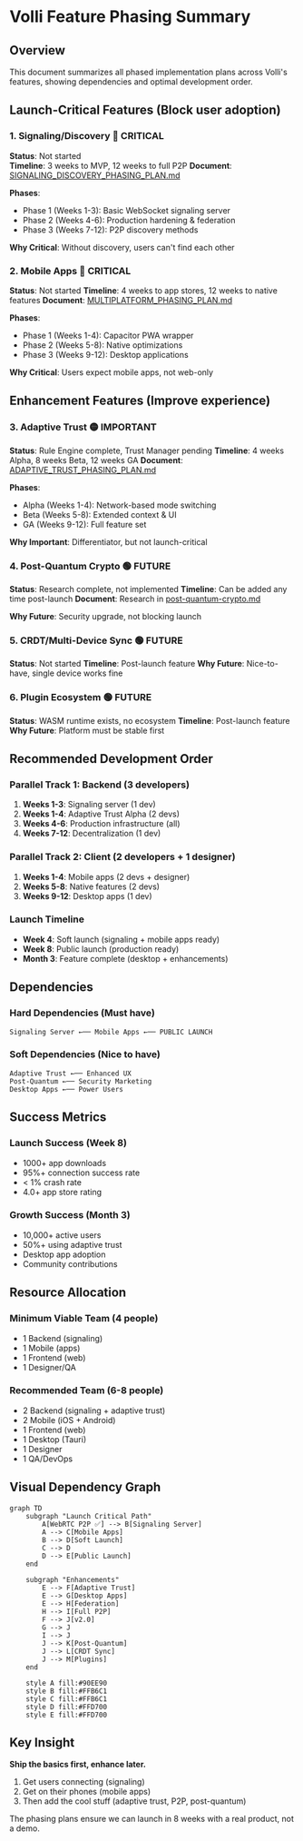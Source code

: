 # Volli Feature Phasing Summary

## Overview

This document summarizes all phased implementation plans across Volli's features, showing dependencies and optimal development order.

## Launch-Critical Features (Block user adoption)

### 1. Signaling/Discovery 🔴 CRITICAL
**Status**: Not started  
**Timeline**: 3 weeks to MVP, 12 weeks to full P2P
**Document**: [SIGNALING_DISCOVERY_PHASING_PLAN.md](./signaling/SIGNALING_DISCOVERY_PHASING_PLAN.md)

**Phases**:
- Phase 1 (Weeks 1-3): Basic WebSocket signaling server
- Phase 2 (Weeks 4-6): Production hardening & federation
- Phase 3 (Weeks 7-12): P2P discovery methods

**Why Critical**: Without discovery, users can't find each other

### 2. Mobile Apps 🔴 CRITICAL  
**Status**: Not started
**Timeline**: 4 weeks to app stores, 12 weeks to native features
**Document**: [MULTIPLATFORM_PHASING_PLAN.md](./platforms/MULTIPLATFORM_PHASING_PLAN.md)

**Phases**:
- Phase 1 (Weeks 1-4): Capacitor PWA wrapper
- Phase 2 (Weeks 5-8): Native optimizations
- Phase 3 (Weeks 9-12): Desktop applications

**Why Critical**: Users expect mobile apps, not web-only

## Enhancement Features (Improve experience)

### 3. Adaptive Trust 🟡 IMPORTANT
**Status**: Rule Engine complete, Trust Manager pending
**Timeline**: 4 weeks Alpha, 8 weeks Beta, 12 weeks GA
**Document**: [ADAPTIVE_TRUST_PHASING_PLAN.md](./adaptive-trust/ADAPTIVE_TRUST_PHASING_PLAN.md)

**Phases**:
- Alpha (Weeks 1-4): Network-based mode switching
- Beta (Weeks 5-8): Extended context & UI
- GA (Weeks 9-12): Full feature set

**Why Important**: Differentiator, but not launch-critical

### 4. Post-Quantum Crypto 🟢 FUTURE
**Status**: Research complete, not implemented
**Timeline**: Can be added any time post-launch
**Document**: Research in [post-quantum-crypto.md](./adaptive-trust/research/post-quantum-crypto.md)

**Why Future**: Security upgrade, not blocking launch

### 5. CRDT/Multi-Device Sync 🟢 FUTURE
**Status**: Not started
**Timeline**: Post-launch feature
**Why Future**: Nice-to-have, single device works fine

### 6. Plugin Ecosystem 🟢 FUTURE
**Status**: WASM runtime exists, no ecosystem
**Timeline**: Post-launch feature
**Why Future**: Platform must be stable first

## Recommended Development Order

### Parallel Track 1: Backend (3 developers)
1. **Weeks 1-3**: Signaling server (1 dev)
2. **Weeks 1-4**: Adaptive Trust Alpha (2 devs)
3. **Weeks 4-6**: Production infrastructure (all)
4. **Weeks 7-12**: Decentralization (1 dev)

### Parallel Track 2: Client (2 developers + 1 designer)
1. **Weeks 1-4**: Mobile apps (2 devs + designer)
2. **Weeks 5-8**: Native features (2 devs)
3. **Weeks 9-12**: Desktop apps (1 dev)

### Launch Timeline
- **Week 4**: Soft launch (signaling + mobile apps ready)
- **Week 8**: Public launch (production ready)
- **Month 3**: Feature complete (desktop + enhancements)

## Dependencies

### Hard Dependencies (Must have)
```
Signaling Server ←── Mobile Apps ←── PUBLIC LAUNCH
```

### Soft Dependencies (Nice to have)
```
Adaptive Trust ←── Enhanced UX
Post-Quantum ←── Security Marketing  
Desktop Apps ←── Power Users
```

## Success Metrics

### Launch Success (Week 8)
- 1000+ app downloads
- 95%+ connection success rate
- < 1% crash rate
- 4.0+ app store rating

### Growth Success (Month 3)
- 10,000+ active users
- 50%+ using adaptive trust
- Desktop app adoption
- Community contributions

## Resource Allocation

### Minimum Viable Team (4 people)
- 1 Backend (signaling)
- 1 Mobile (apps)
- 1 Frontend (web)
- 1 Designer/QA

### Recommended Team (6-8 people)
- 2 Backend (signaling + adaptive trust)
- 2 Mobile (iOS + Android)
- 1 Frontend (web)
- 1 Desktop (Tauri)
- 1 Designer
- 1 QA/DevOps

## Visual Dependency Graph

```mermaid
graph TD
    subgraph "Launch Critical Path"
        A[WebRTC P2P ✅] --> B[Signaling Server]
        A --> C[Mobile Apps]
        B --> D[Soft Launch]
        C --> D
        D --> E[Public Launch]
    end
    
    subgraph "Enhancements"
        E --> F[Adaptive Trust]
        E --> G[Desktop Apps]
        E --> H[Federation]
        H --> I[Full P2P]
        F --> J[v2.0]
        G --> J
        I --> J
        J --> K[Post-Quantum]
        J --> L[CRDT Sync]
        J --> M[Plugins]
    end
    
    style A fill:#90EE90
    style B fill:#FFB6C1
    style C fill:#FFB6C1
    style D fill:#FFD700
    style E fill:#FFD700
```

## Key Insight

**Ship the basics first, enhance later.**

1. Get users connecting (signaling)
2. Get on their phones (mobile apps)
3. Then add the cool stuff (adaptive trust, P2P, post-quantum)

The phasing plans ensure we can launch in 8 weeks with a real product, not a demo.